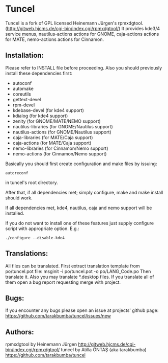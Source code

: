 Tuncel
======

Tuncel is a fork of GPL licensed Heinemann Jürgen's rpmxdgtool.
(http://gitweb.hjcms.de/cgi-bin/index.cgi/rpmxdgtool/)
It provides kde3/4 service menus, nautilus-actions actions for GNOME,
caja-actions actions for MATE, nemo-actions actions for Cinnamon.

Installation:
-------------
Please refer to INSTALL file before proceeding.
Also you should previously install these dependencies first:

- autoconf
- automake
- coreutils
- gettext-devel
- rpm-devel
- kdebase-devel (for kde4 support)
- kdialog (for kde4 support)
- zenity (for GNOME/MATE/NEMO support)
- nautilus-libraries (for GNOME/Nautilus support)
- nautilus-actions (for GNOME/Nautilus support)
- caja-libraries (for MATE/Caja support)
- caja-actions (for MATE/Caja support)
- nemo-libraries (for Cinnamon/Nemo support)
- nemo-actions (for Cinnamon/Nemo support)

Basically you should first create configuration and make
files by issuing:

    autoreconf

in tuncel's root directory.

After that, if all dependencies met; simply configure, make and make install should work.

If all dependencies met, kde4, nautilus, caja and nemo support will be installed.

If you do not want to install one of these features just supply configure script with
appropriate option. E.g.:

    ./configure --disable-kde4

Translations:
-------------
All files can be translated. First extract translation template from po/tuncel.pot file:
    msginit -i po/tuncel.pot -o po/LANG_Code.po
Then translate it. 
Also you may translate *.desktop files. If you translate all of them open a bug report requesting merge
with project.

Bugs:
------------
If you encounter any bugs please open an issue at projects' github page:
    https://github.com/tarakbumba/tuncel/issues/new 

Authors:
-----------
rpmxdgtool by Heinemann Jürgen http://gitweb.hjcms.de/cgi-bin/index.cgi/rpmxdgtool/
tuncel by Atilla ÖNTAŞ (aka tarakbumba) https://github.com/tarakbumba/tuncel
